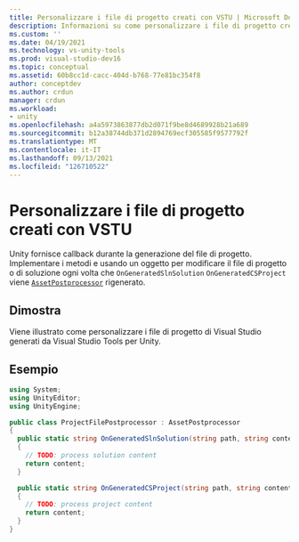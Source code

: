 ```yaml
---
title: Personalizzare i file di progetto creati con VSTU | Microsoft Docs
description: Informazioni su come personalizzare i file di progetto creati Visual Studio Tools per Unity (VSTU). Esaminare un esempio di codice C#.
ms.custom: ''
ms.date: 04/19/2021
ms.technology: vs-unity-tools
ms.prod: visual-studio-dev16
ms.topic: conceptual
ms.assetid: 60b8cc1d-cacc-404d-b768-77e81bc354f8
author: conceptdev
ms.author: crdun
manager: crdun
ms.workload:
- unity
ms.openlocfilehash: a4a5973863877db2d071f9be8d4689928b21a689
ms.sourcegitcommit: b12a38744db371d2894769ecf305585f9577792f
ms.translationtype: MT
ms.contentlocale: it-IT
ms.lasthandoff: 09/13/2021
ms.locfileid: "126710522"
---
```

# <a name="customize-project-files-created-by-vstu"></a>Personalizzare i file di progetto creati con VSTU
Unity fornisce callback durante la generazione del file di progetto. Implementare i metodi e usando un oggetto per modificare il file di progetto o di soluzione ogni volta che `OnGeneratedSlnSolution` `OnGeneratedCSProject` viene [`AssetPostprocessor`](https://docs.unity3d.com/ScriptReference/AssetPostprocessor.html) rigenerato.

## <a name="demonstrates"></a>Dimostra
Viene illustrato come personalizzare i file di progetto di Visual Studio generati da Visual Studio Tools per Unity.

## <a name="example"></a>Esempio

```csharp
using System;
using UnityEditor;
using UnityEngine;

public class ProjectFilePostprocessor : AssetPostprocessor
{
  public static string OnGeneratedSlnSolution(string path, string content)
  {
    // TODO: process solution content
    return content;
  }

  public static string OnGeneratedCSProject(string path, string content)
  {
    // TODO: process project content
    return content;
  }
}
```
